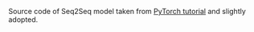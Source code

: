 Source code of Seq2Seq model taken from
[PyTorch tutorial](https://pytorch.org/tutorials/beginner/chatbot_tutorial.html)
and slightly adopted.